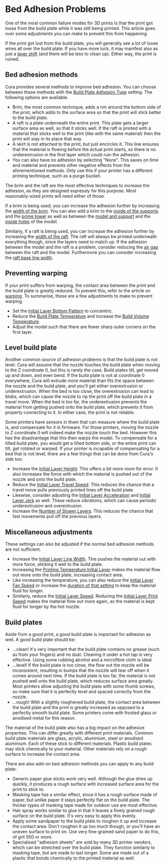 Bed Adhesion Problems
====
One of the most common failure modes for 3D prints is that the print got loose from the build plate while it was still being printed. This article goes over some adjustments you can make to prevent this from happening.

If the print got lost from the build plate, you will generally see a lot of loose wires all over the build plate. If you have more luck, it may manifest also as just a [layer shift](layer_shift.md) (and there will be less to clean up). Either way, the print is ruined.

Bed adhesion methods
----
Cura provides several methods to improve bed adhesion. You can choose between these methods with the [Build Plate Adhesion Type](../platform_adhesion/adhesion_type.md) setting. The following options are available.
* Brim, the most common technique, adds a rim around the bottom side of the print, which adds to the surface area so that the print will stick better to the build plate.
* A raft is a plate underneath the entire print. This plate gets a larger surface area as well, so that it sticks well. If the raft is printed with a material that sticks well to the print (like with the same material) then the print will stay in its place that way.
* A skirt is not attached to the print, but just encircles it. This line ensures that the material is flowing before the actual print starts, so there is no underextrusion in the first layer which could ruin the adhesion.
* You can also have no adhesion by selecting "None". This saves on time and material and prevents other negative effects from the aforementioned methods. Only use this if your printer has a different priming technique, such as a purge bucket.

The brim and the raft are the most effective techniques to increase the adhesion, as they are designed expressly for this purpose. Most reasonably-sized prints will need either of those.

If a brim is being used, you can increase the adhesion further by increasing the [width of the brim](../platform_adhesion/brim_width.md). You can also add a brim to the [inside of the supports](../support/support_brim_enable.md) and the [prime tower](../dual/prime_tower_brim_enable.md) as well as between the [model and support](../platform_adhesion/brim_replaces_support.md) and the [inside holes](../platform_adhesion/brim_outside_only.md) of the model.

Similarly, if a raft is being used, you can increase the adhesion further by increasing the [width of the raft](../platform_adhesion/raft_margin.md). The raft will always be printed underneath everything though, since the layers need to match up. If the adhesion between the model and the raft is a problem, consider reducing the [air gap](../platform_adhesion/raft_airgap.md) between the raft and the model. Furthermore you can consider increasing the [raft base line width](../platform_adhesion/raft_base_line_width.md).

Preventing warping
----
If your print suffers from warping, the contact area between the print and the build plate is greatly reduced. To prevent this, refer to the article on [warping](warping.md). To summarise, these are a few adjustments to make to prevent warping.
* Set the [Initial Layer Bottom Pattern](../top_bottom/top_bottom_pattern_0.md) to concentric.
* Reduce the [Build Plate Temperature](../material/material_bed_temperature.md) and increase the [Build Volume Temperature](../material/build_volume_temperature.md).
* Adjust the model such that there are fewer sharp outer corners on the first layer.

Level build plate
----
Another common source of adhesion problems is that the build plate is not level. Cura will assume that the nozzle touches the build plate when moving to the Z coordinate 0, but this is rarely the case. Build plates tilt, get moved up and down, and even bend. If the build plate is not at coordinate 0 everywhere, Cura will extrude more material than fits the space between the nozzle and the build plate, and you'll get either overextrusion or underextrusion. When the bed is too close, the overextrusion can lead to blobs, which can cause the nozzle to rip the print off the build plate in a travel move. When the bed is too far, the underextrusion prevents the material from getting pushed onto the build plate, which prevents it from properly connecting to it. In either case, the print is not reliable.

Some printers have sensors in them that can measure where the build plate is, and compensate for it in firmware. For those printers, moving the nozzle to Z coordinate 0 will indeed make the nozzle touch the bed. However this has the disadvantage that this then warps the model. To compensate for a tilted build plate, you would get a tilted bottom side, or the entire print can tilt, get rotated or warped. If your printer is incapable of compensating for a bed that is not level, there are a few things that can be done from Cura's side too:
* Increase the [Initial Layer Height](../resolution/layer_height_0.md). This offers a bit more room for error. It also increases the force with which the material is pushed out of the nozzle and onto the build plate.
* Reduce the [Initial Layer Travel Speed](../speed/speed_layer_0.md). This reduces the chance that a travel move pulls previously printed lines off the build plate.
* Likewise, consider adjusting the [Initial Layer Acceleration](../speed/acceleration_layer_0.md) and [Initial Layer Jerk](../speed/jerk_layer_0.md) as well. These reduce vibrations, which can cause periodic underextrusion and overextrusion.
* Increase the [Number of Slower Layers](../speed/speed_slowdown_layers.md). This reduces the chance that fast movements pull off the previous layers.

Miscellaneous adjustments
----
These settings can also be adjusted if the normal bed adhesion methods are not sufficient.
* Increase the [Initial Layer Line Width](../resolution/initial_layer_line_width_factor.md). This pushes the material out with more force, sticking it well to the build plate.
* Increasing the [Printing Temperature Initial Layer](../material/material_print_temperature_layer_0.md) makes the material flow out more onto the build plate, increasing contact area.
* Like increasing the temperature, you can also reduce the [Initial Layer Fan Speed](../cooling/cool_fan_speed_0.md) or increase the [duration of that setting](../cooling/cool_fan_full_at_height.md) to keep the material fluid for longer.
* Similarly, reduce the [Initial Layer Speed](../speed/speed_layer_0.md). Reducing the [Initial Layer Print Speed](../speed/speed_print_layer_0.md) makes the material flow out more again, as the material is kept fluid for longer by the hot nozzle.

Build plates
----
Aside from a good print, a good build plate is important for adhesion as well. A good build plate should be:
* ...clean! It's very important that the build plate contains no grease (such as from your fingers) and no dust. Cleaning it under a hot tap is very effective. Using some rubbing alcohol and a microfibre cloth is ideal.
* ...level! If the build plate is too close, the flow out the nozzle will be inconsistent, resulting in bumps that the nozzle will tear off when it comes around next time. If the build plate is too far, the material is not pushed well onto the build plate, which reduces surface area greatly. Most printers allow adjusting the build plate with some thumb screws, so make sure that it is perfectly level and spaced correctly from the nozzle.
* ...rough! With a slightly roughened build plate, the contact area between the build plate and the print is greatly increased as opposed to a perfectly smooth build plate. Some printers come with frosted glass or anodised metal for this reason.

The material of the build plate also has a big impact on the adhesive properties. This can differ greatly with different print materials. Common build plate materials are glass, acrylic, aluminium, steel or anodised aluminium. Each of these stick to different materials. Plastic build plates may stick chemically to your material. Other materials rely on a rough surface to increase the contact area.

There are also add-on bed adhesion methods you can apply to any build plate:
* Generic paper glue sticks work very well. Although the glue dries up quickly, it produces a rough surface with increased surface area for the print to stick to.
* Masking tape has a similar effect, since it has a rough surface made of paper, but unlike paper it stays perfectly flat on the build plate. The thicker types of masking tape made for outdoor use are most effective.
* Hair spray works similar to glue in that it leaves a finely grained rough surface on the build plate. It's very easy to apply this evenly.
* Apply some sandpaper to the build plate to roughen it up and increase the contact area. Don't roughen it up too much though, or you'll have an uneven surface to print on. Use very fine-grained sand paper to do this, of grit 500 or more.
* Specialised "adhesion sheets" are sold by many 3D printer vendors, which can be stretched over the build plate. They function similarly to masking tape, but are made to last longer. Some are made out of a plastic that bonds chemically to the printed material as well.